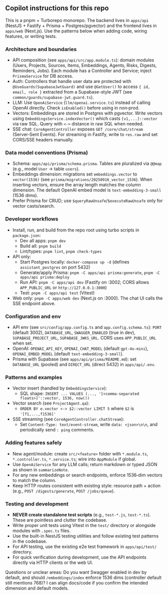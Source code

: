 ## Copilot instructions for this repo

This is a pnpm + Turborepo monorepo. The backend lives in `apps/api` (NestJS + Fastify + Prisma + Postgres/pgvector) and the frontend lives in `apps/web` (Next.js). Use the patterns below when adding code, wiring features, or writing tests.

### Architecture and boundaries

- API composition (see `apps/api/src/app.module.ts`): domain modules (Users, Projects, Sources, Items, Embeddings, Agents, Risks, Digests, Reminders, Jobs). Each module has a Controller and Service; inject `PrismaService` for DB access.
- Auth: Controllers that handle user data are protected with `@UseGuards(SupabaseJwtGuard)` and use `@GetUser()` to access `{ id, email, role }` extracted from a Supabase-style JWT (see `common/guards/supabase-jwt.guard.ts`).
- LLM: Use `OpenAiService` (`llm/openai.service.ts`) instead of calling OpenAI directly. Check `isEnabled()` before using in non‑prod.
- Vectors: Embeddings are stored in Postgres with pgvector. Write vectors using `EmbeddingsService.indexVector()` which casts `[v1,...]::vector` via raw SQL. Query with `<->` distance in raw SQL when needed.
- SSE chat: `CoreAgentController` exposes `GET /core/chat/stream` (Server‑Sent Events). For streaming in Fastify, write to `res.raw` and set CORS/SSE headers manually.

### Data model conventions (Prisma)

- Schema: `apps/api/prisma/schema.prisma`. Tables are pluralized via `@@map` (e.g., model `User` -> table `users`).
- Embeddings dimension: migrations set `embeddings.vector` to `vector(1536)` (see `prisma/migrations/20250916_vector_1536`). When inserting vectors, ensure the array length matches the column dimension. The default OpenAI embed model is `text-embedding-3-small` (1536 dims).
- Prefer Prisma for CRUD; use `$queryRawUnsafe`/`$executeRawUnsafe` only for vector casts/search.

### Developer workflows

- Install, run, and build from the repo root using turbo scripts in `package.json`:
  - Dev all apps: `pnpm dev`
  - Build all: `pnpm build`
  - Lint/types: `pnpm lint`, `pnpm check-types`
- API only:
  - Start Postgres locally: `docker-compose up -d` (defines `assistant_postgres` on port 5432)
  - Generate/apply Prisma: `pnpm -C apps/api prisma:generate`, `pnpm -C apps/api prisma:deploy`
  - Run API: `pnpm -C apps/api dev` (Fastify on :3002; CORS allows `APP_PUBLIC_URL` or `http://127.0.0.1:3000`)
  - Test: `pnpm -C apps/api test` (Vitest)
- Web only: `pnpm -C apps/web dev` (Next.js on :3000). The chat UI calls the SSE endpoint above.

### Configuration and env

- API env (see `src/config/app.config.ts` and `app.config.schema.ts`): `PORT` (default 3002), `DATABASE_URL`, `SWAGGER_ENABLED` (true in dev), `SUPABASE_PROJECT_URL`, `SUPABASE_JWKS_URL`. CORS uses `APP_PUBLIC_URL` when set.
- OpenAI: `OPENAI_API_KEY`, `OPENAI_CHAT_MODEL` (default `gpt-4o-mini`), `OPENAI_EMBED_MODEL` (default `text-embedding-3-small`).
- Prisma with Supabase (see `apps/api/prisma/README.md`): set `DATABASE_URL` (pooled) and `DIRECT_URL` (direct 5432) in `apps/api/.env`.

### Patterns and examples

- Vector insert (handled by `EmbeddingsService`):
  - SQL shape: `INSERT ... VALUES (..., '[<comma-separated floats>]'::vector, 1536, now())`
- Vector search (see `ProjectAgent.qa`):
  - `ORDER BY e.vector <-> $2::vector LIMIT 5` where `$2` is `'[f1,...,f1536]'`
- SSE streaming (see `CoreAgentController.chatStream`):
  - Set `Content-Type: text/event-stream`, write `data: <json>\n\n`, and periodically send `: ping` comments.

### Adding features safely

- New agent/module: create `src/<feature>` folder with `*.module.ts`, `*.controller.ts`, `*.service.ts`; wire into `AppModule` if global.
- Use `OpenAiService` for any LLM calls; return markdown or typed JSON as shown in `summarizeNote`.
- For any new embeddings or search endpoints, enforce 1536‑dim vectors to match the column.
- Keep HTTP routes consistent with existing style: resource path + action (e.g., `POST /digests/generate`, `POST /jobs/queue`).

### Testing and development

- **NEVER create standalone test scripts** (e.g., `test-*.js`, `test-*.ts`). These are pointless and clutter the codebase.
- Write proper unit tests using Vitest in the `test/` directory or alongside modules with `.spec.ts` files.
- Use the built-in NestJS testing utilities and follow existing test patterns in the codebase.
- For API testing, use the existing e2e test framework in `apps/api/test/` directory.
- For quick verification during development, use the API endpoints directly via HTTP clients or the web UI.

Questions or unclear areas: Do you want Swagger enabled in dev by default, and should `/embeddings/index` enforce 1536 dims (controller default still mentions 768)? I can align docs/code if you confirm the intended dimension and default models.
